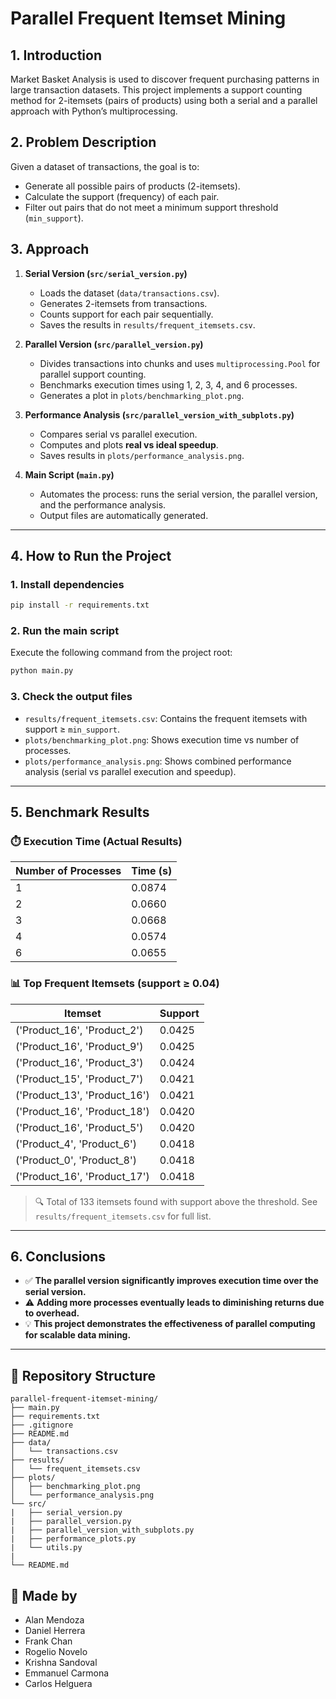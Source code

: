 # Parallel Frequent Itemset Mining

## 1. Introduction
Market Basket Analysis is used to discover frequent purchasing patterns in large transaction datasets. This project implements a support counting method for 2-itemsets (pairs of products) using both a serial and a parallel approach with Python’s multiprocessing.

## 2. Problem Description
Given a dataset of transactions, the goal is to:
- Generate all possible pairs of products (2-itemsets).
- Calculate the support (frequency) of each pair.
- Filter out pairs that do not meet a minimum support threshold (`min_support`).

## 3. Approach

1. **Serial Version (`src/serial_version.py`)**  
   - Loads the dataset (`data/transactions.csv`).  
   - Generates 2-itemsets from transactions.  
   - Counts support for each pair sequentially.  
   - Saves the results in `results/frequent_itemsets.csv`.

2. **Parallel Version (`src/parallel_version.py`)**  
   - Divides transactions into chunks and uses `multiprocessing.Pool` for parallel support counting.  
   - Benchmarks execution times using 1, 2, 3, 4, and 6 processes.  
   - Generates a plot in `plots/benchmarking_plot.png`.

3. **Performance Analysis (`src/parallel_version_with_subplots.py`)**  
   - Compares serial vs parallel execution.  
   - Computes and plots **real vs ideal speedup**.  
   - Saves results in `plots/performance_analysis.png`.

4. **Main Script (`main.py`)**  
   - Automates the process: runs the serial version, the parallel version, and the performance analysis.  
   - Output files are automatically generated.

---

## 4. How to Run the Project

### 1. Install dependencies
```bash
pip install -r requirements.txt
```

### 2. Run the main script
Execute the following command from the project root:
```bash
python main.py
```

### 3. Check the output files
- `results/frequent_itemsets.csv`: Contains the frequent itemsets with support ≥ `min_support`.
- `plots/benchmarking_plot.png`: Shows execution time vs number of processes.
- `plots/performance_analysis.png`: Shows combined performance analysis (serial vs parallel execution and speedup).

---

## 5. Benchmark Results

### ⏱️ Execution Time (Actual Results)

| Number of Processes | Time (s) |
|---------------------|----------|
| 1                   | 0.0874   |
| 2                   | 0.0660   |
| 3                   | 0.0668   |
| 4                   | 0.0574   |
| 6                   | 0.0655   |

### 📊 Top Frequent Itemsets (support ≥ 0.04)

| Itemset                       | Support |
|------------------------------|---------|
| ('Product_16', 'Product_2')  | 0.0425  |
| ('Product_16', 'Product_9')  | 0.0425  |
| ('Product_16', 'Product_3')  | 0.0424  |
| ('Product_15', 'Product_7')  | 0.0421  |
| ('Product_13', 'Product_16') | 0.0421  |
| ('Product_16', 'Product_18') | 0.0420  |
| ('Product_16', 'Product_5')  | 0.0420  |
| ('Product_4', 'Product_6')   | 0.0418  |
| ('Product_0', 'Product_8')   | 0.0418  |
| ('Product_16', 'Product_17') | 0.0418  |

> 🔍 Total of 133 itemsets found with support above the threshold. See `results/frequent_itemsets.csv` for full list.

---

## 6. Conclusions

- ✅ **The parallel version significantly improves execution time over the serial version.**
- ⚠️ **Adding more processes eventually leads to diminishing returns due to overhead.**
- 💡 **This project demonstrates the effectiveness of parallel computing for scalable data mining.**

---

## 📁 Repository Structure

```plaintext
parallel-frequent-itemset-mining/
├── main.py
├── requirements.txt
├── .gitignore
├── README.md
├── data/
│   └── transactions.csv
├── results/
│   └── frequent_itemsets.csv
├── plots/
│   ├── benchmarking_plot.png
│   └── performance_analysis.png
└── src/
|   ├── serial_version.py
|   ├── parallel_version.py
|   ├── parallel_version_with_subplots.py
|   ├── performance_plots.py
|   └── utils.py
|
└── README.md
```


## 👥 Made by

- Alan Mendoza  
- Daniel Herrera  
- Frank Chan  
- Rogelio Novelo  
- Krishna Sandoval  
- Emmanuel Carmona  
- Carlos Helguera
